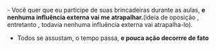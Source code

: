
- Você quer que eu participe de suas brincadeiras durante as aulas, **e nenhuma influência externa vai me atrapalhar.**(ideia de oposição , entretanto , todavia nenhuma influência externa vai atrapalha-lo).

- Todos se assustam, o tempo passa, **e pouca ação decorrre de fato**

